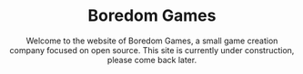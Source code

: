 <h1 style="text-align: center;">Boredom Games</h1>

<div style="text-align: center; margin: auto; max-width: 600px">
    Welcome to the website of Boredom Games, a small game creation company 
    focused on open source. This site is currently under construction, please 
    come back later.
</div>
